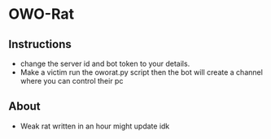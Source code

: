 # OWO-Rat
## Instructions
- change the server id and bot token to your details.
- Make a victim run the oworat.py script then the bot will create a channel where you can control their pc
## About
- Weak rat written in an hour might update idk
